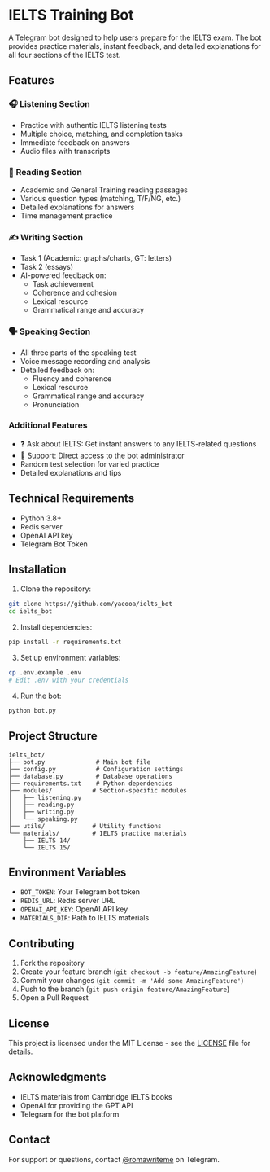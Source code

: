 # IELTS Training Bot

A Telegram bot designed to help users prepare for the IELTS exam. The bot provides practice materials, instant feedback, and detailed explanations for all four sections of the IELTS test.

## Features

### 🎧 Listening Section
- Practice with authentic IELTS listening tests
- Multiple choice, matching, and completion tasks
- Immediate feedback on answers
- Audio files with transcripts

### 📖 Reading Section
- Academic and General Training reading passages
- Various question types (matching, T/F/NG, etc.)
- Detailed explanations for answers
- Time management practice

### ✍️ Writing Section
- Task 1 (Academic: graphs/charts, GT: letters)
- Task 2 (essays)
- AI-powered feedback on:
  - Task achievement
  - Coherence and cohesion
  - Lexical resource
  - Grammatical range and accuracy

### 🗣 Speaking Section
- All three parts of the speaking test
- Voice message recording and analysis
- Detailed feedback on:
  - Fluency and coherence
  - Lexical resource
  - Grammatical range and accuracy
  - Pronunciation

### Additional Features
- ❓ Ask about IELTS: Get instant answers to any IELTS-related questions
- 💬 Support: Direct access to the bot administrator
- Random test selection for varied practice
- Detailed explanations and tips

## Technical Requirements

- Python 3.8+
- Redis server
- OpenAI API key
- Telegram Bot Token

## Installation

1. Clone the repository:
```bash
git clone https://github.com/yaeooa/ielts_bot
cd ielts_bot
```

2. Install dependencies:
```bash
pip install -r requirements.txt
```

3. Set up environment variables:
```bash
cp .env.example .env
# Edit .env with your credentials
```

4. Run the bot:
```bash
python bot.py
```

## Project Structure

```
ielts_bot/
├── bot.py              # Main bot file
├── config.py           # Configuration settings
├── database.py         # Database operations
├── requirements.txt    # Python dependencies
├── modules/           # Section-specific modules
│   ├── listening.py
│   ├── reading.py
│   ├── writing.py
│   └── speaking.py
├── utils/             # Utility functions
└── materials/         # IELTS practice materials
    ├── IELTS 14/
    └── IELTS 15/
```

## Environment Variables

- `BOT_TOKEN`: Your Telegram bot token
- `REDIS_URL`: Redis server URL
- `OPENAI_API_KEY`: OpenAI API key
- `MATERIALS_DIR`: Path to IELTS materials

## Contributing

1. Fork the repository
2. Create your feature branch (`git checkout -b feature/AmazingFeature`)
3. Commit your changes (`git commit -m 'Add some AmazingFeature'`)
4. Push to the branch (`git push origin feature/AmazingFeature`)
5. Open a Pull Request

## License

This project is licensed under the MIT License - see the [LICENSE](LICENSE) file for details.

## Acknowledgments

- IELTS materials from Cambridge IELTS books
- OpenAI for providing the GPT API
- Telegram for the bot platform

## Contact

For support or questions, contact [@romawriteme](https://t.me/romawriteme) on Telegram. 
